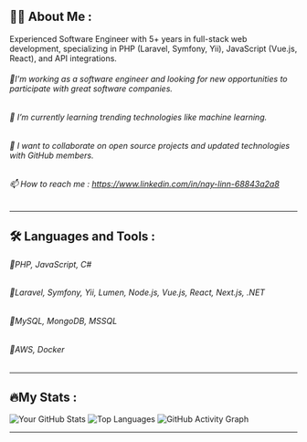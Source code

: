 ## 👨‍💻 About Me : 
Experienced Software Engineer with 5+ years in full-stack web development, specializing in PHP (Laravel, Symfony, Yii), JavaScript (Vue.js, React), and API integrations.
###### 🔭I'm working as a software engineer and looking for new opportunities to participate with great software companies.
###### 🌱 I’m currently learning trending technologies like machine learning.
###### 👯 I want to collaborate on open source projects and updated technologies with GitHub members.
###### 📫 How to reach me : https://www.linkedin.com/in/nay-linn-68843a2a8  
   
---
## 🛠️ Languages and Tools : 
###### 🚀PHP, JavaScript, C#
###### 🚀Laravel, Symfony, Yii, Lumen, Node.js, Vue.js, React, Next.js, .NET
###### 🚀MySQL, MongoDB, MSSQL
###### 🚀AWS, Docker

---
<!--<img src="https://cdn.jsdelivr.net/gh/devicons/devicon/icons/php/php-original.svg" width="40" height="40" alt="PHP"/>-->
## 🔥My Stats :
![Your GitHub Stats](https://github-readme-stats.vercel.app/api?username=neylynn&show_icons=true&theme=radical)
![Top Languages](https://github-readme-stats.vercel.app/api/top-langs/?username=neylynn&layout=compact&theme=radical)
![GitHub Activity Graph](https://github-readme-activity-graph.vercel.app/graph?username=neylynn&theme=rogue)

---
<!--
![GitHub Streak](https://streak-stats.demolab.com/?user=neylynn&theme=radical)
**neylynn/neylynn** is a ✨ _special_ ✨ repository because its `README.md` (this file) appears on your GitHub profile.

Here are some ideas to get you started:

- 🔭 I’m currently working on ...
- 🌱 I’m currently learning ...
- 👯 I’m looking to collaborate on ...
- 🤔 I’m looking for help with ...
- 💬 Ask me about ...
- 📫 How to reach me: ...
- 😄 Pronouns: ...
- ⚡ Fun fact: ...
-->
